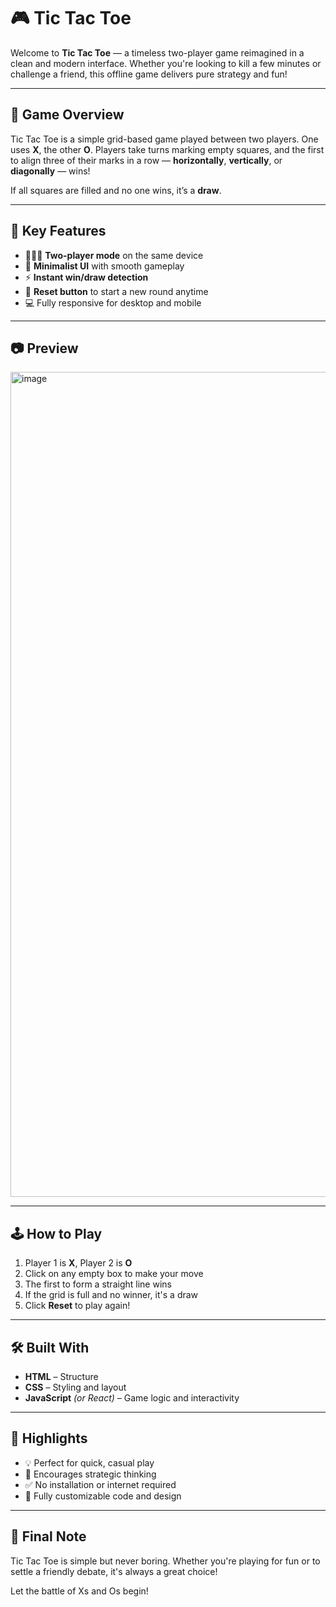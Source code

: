 # 🎮 Tic Tac Toe

Welcome to **Tic Tac Toe** — a timeless two-player game reimagined in a clean and modern interface. Whether you're looking to kill a few minutes or challenge a friend, this offline game delivers pure strategy and fun!

---

## 🧩 Game Overview

Tic Tac Toe is a simple grid-based game played between two players. One uses **X**, the other **O**. Players take turns marking empty squares, and the first to align three of their marks in a row — **horizontally**, **vertically**, or **diagonally** — wins!

If all squares are filled and no one wins, it’s a **draw**.

---

## 🎯 Key Features

- 🧑‍🤝‍🧑 **Two-player mode** on the same device  
- 🧼 **Minimalist UI** with smooth gameplay  
- ⚡ **Instant win/draw detection**  
- 🔁 **Reset button** to start a new round anytime  
- 💻 Fully responsive for desktop and mobile

---

## 📷 Preview

<img width="1920" height="1320" alt="image" src="https://github.com/user-attachments/assets/188675a3-54af-4ff0-b433-7c2e4ea17781" />


---

## 🕹️ How to Play

1. Player 1 is **X**, Player 2 is **O**
2. Click on any empty box to make your move
3. The first to form a straight line wins
4. If the grid is full and no winner, it's a draw
5. Click **Reset** to play again!

---

## 🛠 Built With

- **HTML** – Structure  
- **CSS** – Styling and layout  
- **JavaScript** *(or React)* – Game logic and interactivity  

---

## 🌟 Highlights

- 💡 Perfect for quick, casual play  
- 🧠 Encourages strategic thinking  
- ✅ No installation or internet required  
- 🎨 Fully customizable code and design

---

## 💬 Final Note

Tic Tac Toe is simple but never boring. Whether you're playing for fun or to settle a friendly debate, it's always a great choice!

Let the battle of Xs and Os begin!


